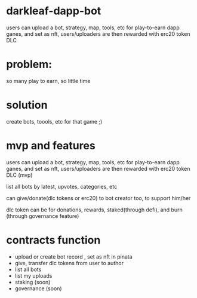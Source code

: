 # darkleaf-dapp-bot
users can upload a bot, strategy, map, tools, etc for play-to-earn dapp ganes, and set as nft, users/uploaders are then rewarded with erc20 token DLC


# problem: 
so many play to earn, so little time

# solution
create bots, toools, etc for that game ;)

# mvp and features
users can upload a bot, strategy, map, tools, etc for play-to-earn dapp ganes, and set as nft,
users/uploaders are then rewarded with erc20 token DLC (mvp)

list all bots by latest, upvotes, categories, etc

can give/donate(dlc tokens or erc20) to bot creator too, to support him/her

dlc token can be for donations, rewards, staked(through defi), and burn (through
governance feature)

# contracts function
- upload or create bot record , set as nft in pinata
- give, transfer dlc tokens from user to author
- list all bots
- list my uploads
- staking (soon)
- governance (soon)

